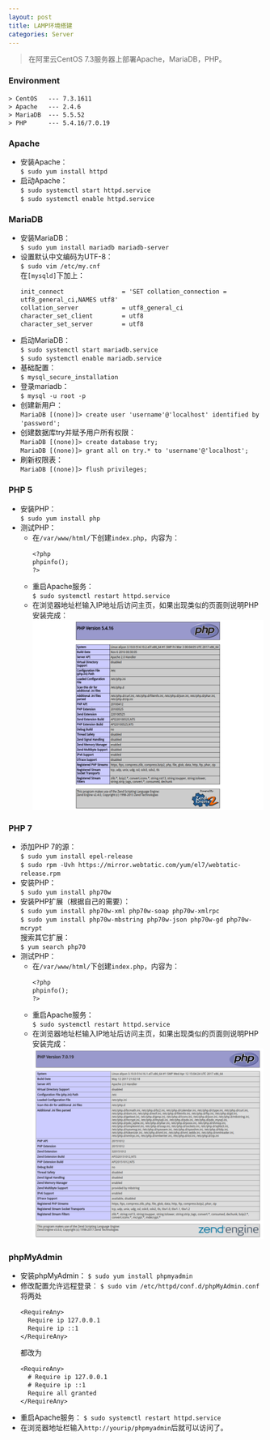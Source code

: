 ```yaml
---
layout: post
title: LAMP环境搭建
categories: Server
---
```


> 在阿里云CentOS 7.3服务器上部署Apache，MariaDB，PHP。

<!-- more -->

### Environment
```
> CentOS   --- 7.3.1611
> Apache   --- 2.4.6
> MariaDB  --- 5.5.52
> PHP      --- 5.4.16/7.0.19
```

### Apache
* 安装Apache：  
  `$ sudo yum install httpd`  
* 启动Apache：  
  `$ sudo systemctl start httpd.service`  
  `$ sudo systemctl enable httpd.service`  

### MariaDB
* 安装MariaDB：  
  `$ sudo yum install mariadb mariadb-server`  
* 设置默认中文编码为UTF-8：  
  `$ sudo vim /etc/my.cnf`  
  在`[mysqld]`下加上：  
  ```
  init_connect                = 'SET collation_connection = utf8_general_ci,NAMES utf8'  
  collation_server            = utf8_general_ci  
  character_set_client        = utf8  
  character_set_server        = utf8  
  ```
* 启动MariaDB：  
  `$ sudo systemctl start mariadb.service`  
  `$ sudo systemctl enable mariadb.service`  
* 基础配置：  
  `$ mysql_secure_installation`  
* 登录mariadb：  
  `$ mysql -u root -p`  
* 创建新用户：  
  `MariaDB [(none)]> create user 'username'@'localhost' identified by 'password';`  
* 创建数据库try并赋予用户所有权限：  
  `MariaDB [(none)]> create database try;`  
  `MariaDB [(none)]> grant all on try.* to 'username'@'localhost';`  
* 刷新权限表：  
  `MariaDB [(none)]> flush privileges;`  

### PHP 5
* 安装PHP：  
  `$ sudo yum install php`  
* 测试PHP：  
  * 在`/var/www/html/`下创建`index.php`，内容为：  
    ```
    <?php
    phpinfo();
    ?>
    ```
  * 重启Apache服务：  
    `$ sudo systemctl restart httpd.service`  
  * 在浏览器地址栏输入IP地址后访问主页，如果出现类似的页面则说明PHP安装完成：  
    ![phpinfo](/public/image/php5info.png)

### PHP 7
* 添加PHP 7的源：  
  `$ sudo yum install epel-release`  
  `$ sudo rpm -Uvh https://mirror.webtatic.com/yum/el7/webtatic-release.rpm`  
* 安装PHP：  
  `$ sudo yum install php70w`
* 安装PHP扩展（根据自己的需要）：  
  `$ sudo yum install php70w-xml php70w-soap php70w-xmlrpc`  
  `$ sudo yum install php70w-mbstring php70w-json php70w-gd php70w-mcrypt`  
  搜索其它扩展：  
  `$ yum search php70`  
* 测试PHP：  
  * 在`/var/www/html/`下创建`index.php`，内容为：  
    ```
    <?php
    phpinfo();
    ?>
    ```
  * 重启Apache服务：  
    `$ sudo systemctl restart httpd.service`  
  * 在浏览器地址栏输入IP地址后访问主页，如果出现类似的页面则说明PHP安装完成：  
    ![phpinfo](/public/image/php7info.png)

### phpMyAdmin
* 安装phpMyAdmin：
  `$ sudo yum install phpmyadmin`
* 修改配置允许远程登录：
  `$ sudo vim /etc/httpd/conf.d/phpMyAdmin.conf`
  将两处
  ```
  <RequireAny>
    Require ip 127.0.0.1
    Require ip ::1
  </RequireAny>
  ```
  都改为
  ```
  <RequireAny>
    # Require ip 127.0.0.1
    # Require ip ::1
    Require all granted
  </RequireAny>
  ```
* 重启Apache服务：
  `$ sudo systemctl restart httpd.service`
* 在浏览器地址栏输入`http://yourip/phpmyadmin`后就可以访问了。  
